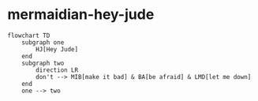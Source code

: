 # mermaidian-hey-jude

```mermaid
flowchart TD
    subgraph one
        HJ[Hey Jude]
    end
    subgraph two
        direction LR
        don't --> MIB[make it bad] & BA[be afraid] & LMD[let me down]
    end
    one --> two
```
